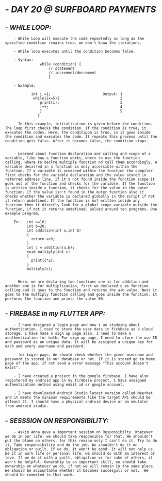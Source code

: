 # - _DAY 20 @ SURFBOARD PAYMENTS_


## - _WHILE LOOP:_

        - While Loop will execute the code repeatedly as long as the specified condition remains true. we don't know the iterations.

        - While loop executes until the condition becomes false.

        - Syntax: 
                    while (condition) {
                        // statement
                        // increment/decrement
                        }

        - Example:

                int i =1;                        Output: 1
                 while(i<=5){                            2
                    print(i);                            3
                    i++;                                 4
                    }                                    5
                   }

        - In this example, initialization is given before the condition. The loop first checks the condition. If the condition is true, it executes the codes. Here, the conditipon is true, so it goes inside the condition and executes the code. It repeats this process until the condition gets false. After it becomes false, the condition stops. 


        - Learned about function declaration and calling and scope of a variable, like how a function works, where to use the function calling, where to declre multiple function nd call them accordingly. A variable decalred in a function is only accessible within the function. If a variable is accessed within the function the compiler first checks for the variable declaration and the value stored in referred address line. If it's not found inside the function scope it goes out of the function and checks for the variable. If the function is written inside a function, it checks for the value in the outer function. If the value isn't found in the outer function also it checks whether the variable is declared globally in the script if not it return undefined. If the function is not written inside any function then it directly look for a global scope variable outside the function, if not it returns undefined. Solved around ten programs. One example program,

        Ex:   int a=10;
              int b=20;
              int addition(int a,int b)    
              {
                return a+b;
              }
              int c = addition(a,b);
              void multiply(int c)
              {
                print(c*2);
              }
              multiply(c);


        - Here, we are declaring two functions one is for addition and another one is for multiplication, first we declared c as function calling and it goes to the function and returns the a+b value. Next it goes to the multiply function calling and goes inside the function. It performs the function and prints the value 60.



## - _FIREBASE in my FLUTTER APP:_  

        - I have designed a login page and now i am studying about authentication. I need to store the user data in firebase as a cloud storage. I have made a sign up page also. I need to make a aunthentication for both. For sign up page, I need to store the use ID and passowrd as an unique data. It will be assigned a unique key for each and every username and password. 

        - for Login page, We should check whether the given username and password is stored in our database or not. If it is stored go to home page of the app. If not send a error message "This account doesn't exist". 

        - I have created a project in the google firebase. I have also registered my android app in my firebase project. I have assigned authentication method using email id or google account. 

        - I have downloaded Android Studio latest version called Meerkat and it meets the minimum requirements like the target API should be atleast 21. I should have a physical android device or an emulator from android studio.


## - _SESSSION ON RESPONSIBILITY:_

        - Askin Anna gave a important session on Responsibilty. Whatever we do in our life, we should take responsible for that. We shouldn't put the blame on others, for this reason only I can't do it. Try to do it, Take responsibility and do the job. We shouldn't do it on obligation or guilt. If we do, It won't be good. It will not help us. be it in work life or personal life, we should do with an interest or love. If we do it with a guilt, obligation or for sake of others, it won't be helpful. Ownership is an important skill, we should take ownership on whatever we do, if not we will remain in the same place. We should be accountable whether it becomes succesgull or not.  We should be commited to that work. 
